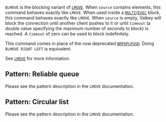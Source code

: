 `BLMOVE` is the blocking variant of [`LMOVE`](../commands/lmove.md).
When `source` contains elements, this command behaves exactly like `LMOVE`.
When used inside a [`MULTI`](../commands/multi.md)/[`EXEC`](../commands/exec.md) block, this command behaves exactly like `LMOVE`.
When `source` is empty, Valkey will block the connection until another client
pushes to it or until `timeout` (a double value specifying the maximum number of seconds to block) is reached.
A `timeout` of zero can be used to block indefinitely.

This command comes in place of the now deprecated [`BRPOPLPUSH`](../commands/brpoplpush.md). Doing
`BLMOVE RIGHT LEFT` is equivalent.

See [`LMOVE`](../commands/lmove.md) for more information.

## Pattern: Reliable queue

Please see the pattern description in the `LMOVE` documentation.

## Pattern: Circular list

Please see the pattern description in the `LMOVE` documentation.
